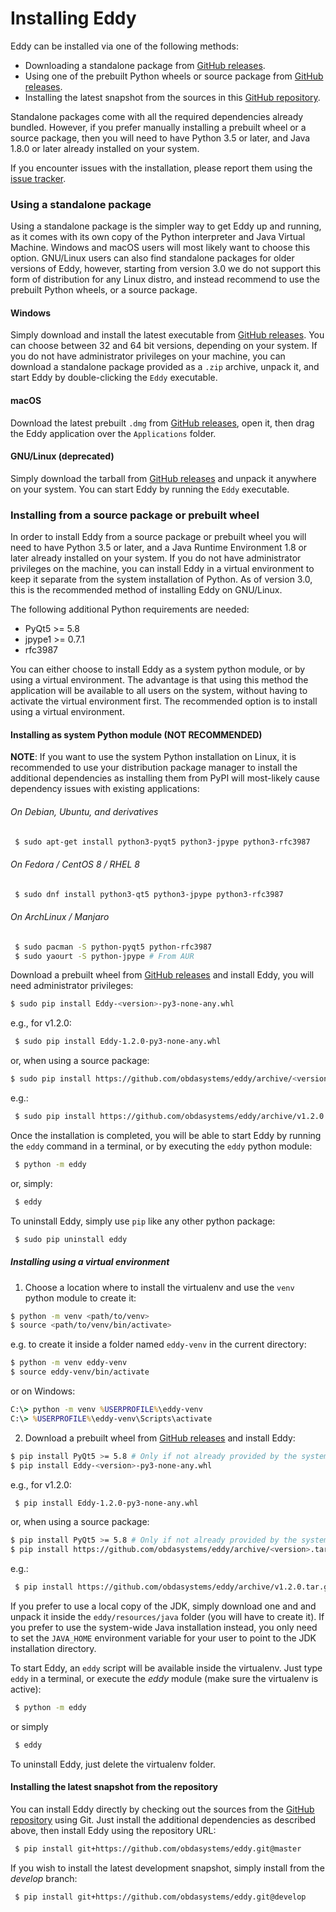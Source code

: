 # Installing Eddy

Eddy can be installed via one of the following methods:

* Downloading a standalone package from [GitHub releases].
* Using one of the prebuilt Python wheels or source package from [GitHub releases].
* Installing the latest snapshot from the sources in this [GitHub repository].

Standalone packages come with all the required dependencies already bundled.
However, if you prefer manually installing a prebuilt wheel or a source package,
then you will need to have Python 3.5 or later, and Java 1.8.0 or later already
installed on your system.

If you encounter issues with the installation, please report them using the [issue tracker].

### Using a standalone package

Using a standalone package is the simpler way to get Eddy up and running, as
it comes with its own copy of the Python interpreter and Java Virtual Machine.
Windows and macOS users will most likely want to choose this option.
GNU/Linux users can also find standalone packages for older versions of Eddy,
however, starting from version 3.0 we do not support this form of distribution
for any Linux distro, and instead recommend to use the prebuilt Python wheels,
or a source package.

#### Windows

Simply download and install the latest executable from [GitHub releases].
You can choose between 32 and 64 bit versions, depending on your system.
If you do not have administrator privileges on your machine, you can download
a standalone package provided as a `.zip` archive, unpack it, and start Eddy
by double-clicking the `Eddy` executable.

#### macOS

Download the latest prebuilt `.dmg` from [GitHub releases], open it, then
drag the Eddy application over the `Applications` folder.

#### GNU/Linux (deprecated)

Simply download the tarball from [GitHub releases] and unpack it anywhere on your system.
You can start Eddy by running the `Eddy` executable.

### Installing from a source package or prebuilt wheel

In order to install Eddy from a source package or prebuilt wheel you will need to have
Python 3.5 or later, and a Java Runtime Environment 1.8 or later already installed on
your system. If you do not have administrator privileges on the machine, you can install
Eddy in a virtual environment to keep it separate from the system installation of Python.
As of version 3.0, this is the recommended method of installing Eddy on GNU/Linux.

The following additional Python requirements are needed:
 * PyQt5 >= 5.8
 * jpype1 >= 0.7.1
 * rfc3987

 You can either choose to install Eddy as a system python module, or by using a
 virtual environment. The advantage is that using this method the application
 will be available to all users on the system, without having to activate
 the virtual environment first.
 The recommended option is to install using a virtual environment.

#### Installing as system Python module (NOT RECOMMENDED)

**NOTE**: If you want to use the system Python installation on Linux, it is recommended to use your
distribution package manager to install the additional dependencies as installing
them from PyPI will most-likely cause dependency issues with existing applications:

###### On Debian, Ubuntu, and derivatives
```bash
 $ sudo apt-get install python3-pyqt5 python3-jpype python3-rfc3987
```

###### On Fedora / CentOS 8 / RHEL 8
```bash
 $ sudo dnf install python3-qt5 python3-jpype python3-rfc3987
```

###### On ArchLinux / Manjaro
```bash
 $ sudo pacman -S python-pyqt5 python-rfc3987
 $ sudo yaourt -S python-jpype # From AUR
```

Download a prebuilt wheel from [GitHub releases] and install Eddy, you will need
administrator privileges:

 ```bash
 $ sudo pip install Eddy-<version>-py3-none-any.whl
 ```
e.g., for v1.2.0:
```bash
 $ sudo pip install Eddy-1.2.0-py3-none-any.whl
```
or, when using a source package:
 ```bash
 $ sudo pip install https://github.com/obdasystems/eddy/archive/<version>.tar.gz
 ```
e.g.:
```bash
 $ sudo pip install https://github.com/obdasystems/eddy/archive/v1.2.0.tar.gz
```

Once the installation is completed, you will be able to start Eddy by running
the `eddy` command in a terminal, or by executing the `eddy` python module:
```bash
 $ python -m eddy
```
or, simply:
```bash
 $ eddy
```

To uninstall Eddy, simply use `pip` like any other python package:
```bash
 $ sudo pip uninstall eddy
```

##### Installing using a virtual environment

1. Choose a location where to install the virtualenv and use the `venv` python module to create it:
 ```bash
 $ python -m venv <path/to/venv>
 $ source <path/to/venv/bin/activate>
 ```
e.g. to create it inside a folder named `eddy-venv` in the current directory:
 ```bash
 $ python -m venv eddy-venv
 $ source eddy-venv/bin/activate
 ```
or on Windows:
 ```cmd
 C:\> python -m venv %USERPROFILE%\eddy-venv
 C:\> %USERPROFILE%\eddy-venv\Scripts\activate
 ```

2. Download a prebuilt wheel from [GitHub releases] and install Eddy:

 ```bash
 $ pip install PyQt5 >= 5.8 # Only if not already provided by the system installation
 $ pip install Eddy-<version>-py3-none-any.whl
 ```
e.g., for v1.2.0:
```bash
 $ pip install Eddy-1.2.0-py3-none-any.whl
```
or, when using a source package:
 ```bash
 $ pip install PyQt5 >= 5.8 # Only if not already provided by the system installation
 $ pip install https://github.com/obdasystems/eddy/archive/<version>.tar.gz
 ```
e.g.:
```bash
 $ pip install https://github.com/obdasystems/eddy/archive/v1.2.0.tar.gz
```

If you prefer to use a local copy of the JDK, simply download one and and unpack it
inside the `eddy/resources/java` folder (you will have to create it).
If you prefer to use the system-wide Java installation instead, you only need to set the
`JAVA_HOME` environment variable for your user to point to the JDK installation directory.

To start Eddy, an `eddy` script will be available inside the virtualenv.
Just type `eddy` in a terminal, or execute the *eddy* module
(make sure the virtualenv is active):
```bash
 $ python -m eddy
```
or simply
```bash
 $ eddy
```

To uninstall Eddy, just delete the virtualenv folder.

#### Installing the latest snapshot from the repository

You can install Eddy directly by checking out the sources from the [GitHub repository]
using Git. Just install the additional dependencies as described above,
then install Eddy using the repository URL:
```bash
 $ pip install git+https://github.com/obdasystems/eddy.git@master
```

If you wish to install the latest development snapshot, simply install from the *develop*
branch:
```bash
 $ pip install git+https://github.com/obdasystems/eddy.git@develop
```

[GitHub repository]: https://github.com/obdasystems/eddy
[GitHub releases]: https://github.com/obdasystems/eddy/releases
[issue tracker]: https://github.com/obdasystems/eddy/issues
